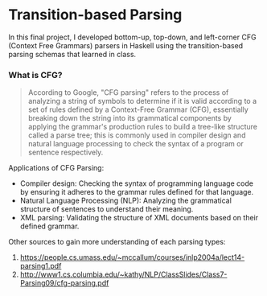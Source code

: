 # Transition-based Parsing

In this final project, I developed bottom-up, top-down, and left-corner CFG (Context Free Grammars) parsers in Haskell using the transition-based parsing schemas that learned in
class.

### What is CFG?
> According to Google, "CFG parsing" refers to the process of analyzing a string of symbols to determine if it is valid according to a set of rules defined by a Context-Free Grammar (CFG), essentially breaking down the string into its grammatical components by applying the grammar's production rules to build a tree-like structure called a parse tree; this is commonly used in compiler design and natural language processing to check the syntax of a program or sentence respectively. 

Applications of CFG Parsing:
- Compiler design: Checking the syntax of programming language code by ensuring it adheres to the grammar rules defined for that language. 
- Natural Language Processing (NLP): Analyzing the grammatical structure of sentences to understand their meaning. 
- XML parsing: Validating the structure of XML documents based on their defined grammar.

Other sources to gain more understanding of each parsing types:
1. https://people.cs.umass.edu/~mccallum/courses/inlp2004a/lect14-parsing1.pdf
2. http://www1.cs.columbia.edu/~kathy/NLP/ClassSlides/Class7-Parsing09/cfg-parsing.pdf
